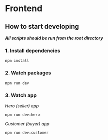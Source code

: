 # Frontend

## How to start developing

**_All scripts should be run from the root directory_**

### 1. Install dependencies

```
npm install
```

### 2. Watch packages

```
npm run dev
```

### 3. Watch app

_Hero (seller) app_

```
npm run dev:hero
```

_Customer (buyer) app_

```
npm run dev:customer
```
